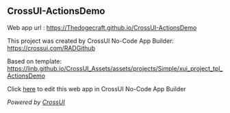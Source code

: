 ## CrossUI-ActionsDemo
Web app url : https://Thedogecraft.github.io/CrossUI-ActionsDemo

This project was created by CrossUI No-Code App Builder: https://crossui.com/RADGithub

Based on template: https://linb.github.io/CrossUI_Assets/assets/projects/Simple/xui_project_tpl_ActionsDemo

Click [here](https://crossui.com/RADGithub/#!from=github&owner=Thedogecraft&repo=CrossUI-ActionsDemo) to edit this web app in CrossUI No-Code App Builder

<i>Powered by [CrossUI](https://crossui.com)</i>

